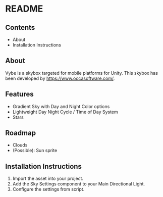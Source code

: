 # README

## Contents
- About
- Installation Instructions

## About
Vybe is a skybox targeted for mobile platforms for Unity.
This skybox has been developed by https://www.occasoftware.com/.

## Features
- Gradient Sky with Day and Night Color options
- Lightweight Day Night Cycle / Time of Day System 
- Stars

## Roadmap
- Clouds
- (Possible): Sun sprite

## Installation Instructions
1. Import the asset into your project.
2. Add the Sky Settings component to your Main Directional Light.
3. Configure the settings from script.
